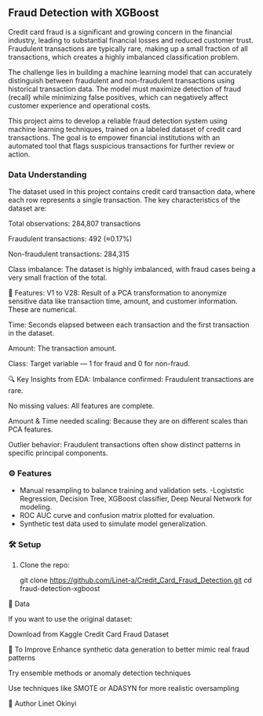 ## Fraud Detection with XGBoost

Credit card fraud is a significant and growing concern in the financial industry, leading to substantial financial losses and reduced customer trust. Fraudulent transactions are typically rare, making up a small fraction of all transactions, which creates a highly imbalanced classification problem.

The challenge lies in building a machine learning model that can accurately distinguish between fraudulent and non-fraudulent transactions using historical transaction data. The model must maximize detection of fraud (recall) while minimizing false positives, which can negatively affect customer experience and operational costs.

This project aims to develop a reliable fraud detection system using machine learning techniques, trained on a labeled dataset of credit card transactions. The goal is to empower financial institutions with an automated tool that flags suspicious transactions for further review or action.

### Data Understanding
The dataset used in this project contains credit card transaction data, where each row represents a single transaction. The key characteristics of the dataset are:

Total observations: 284,807 transactions

Fraudulent transactions: 492 (≈0.17%)

Non-fraudulent transactions: 284,315

Class imbalance: The dataset is highly imbalanced, with fraud cases being a very small fraction of the total.

📌 Features:
V1 to V28: Result of a PCA transformation to anonymize sensitive data like transaction time, amount, and customer information. These are numerical.

Time: Seconds elapsed between each transaction and the first transaction in the dataset.

Amount: The transaction amount.

Class: Target variable — 1 for fraud and 0 for non-fraud.

🔍 Key Insights from EDA:
Imbalance confirmed: Fraudulent transactions are rare.

No missing values: All features are complete.

Amount & Time needed scaling: Because they are on different scales than PCA features.

Outlier behavior: Fraudulent transactions often show distinct patterns in specific principal components.


### ⚙️ Features

- Manual resampling to balance training and validation sets.
-Logiststic Regression, Decision Tree,  XGBoost classifier, Deep Neural Network for modeling.
- ROC AUC curve and confusion matrix plotted for evaluation.
- Synthetic test data used to simulate model generalization.


### 🛠 Setup

1. Clone the repo:

   git clone https://github.com/Linet-a/Credit_Card_Fraud_Detection.git
   cd fraud-detection-xgboost


📁 Data

If you want to use the original dataset:

Download from Kaggle Credit Card Fraud Dataset


🚧 To Improve
Enhance synthetic data generation to better mimic real fraud patterns

Try ensemble methods or anomaly detection techniques

Use techniques like SMOTE or ADASYN for more realistic oversampling

👤 Author
Linet Okinyi

